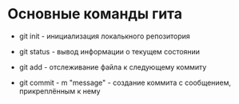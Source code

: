 # Основные команды гита

- git init - инициализация локалькного репозитория

- git status - вывод информации о текущем состоянии

- git add - отслеживание файла к следующему коммиту

- git commit - m "message" - создание коммита с сообщением, прикреплённым к нему